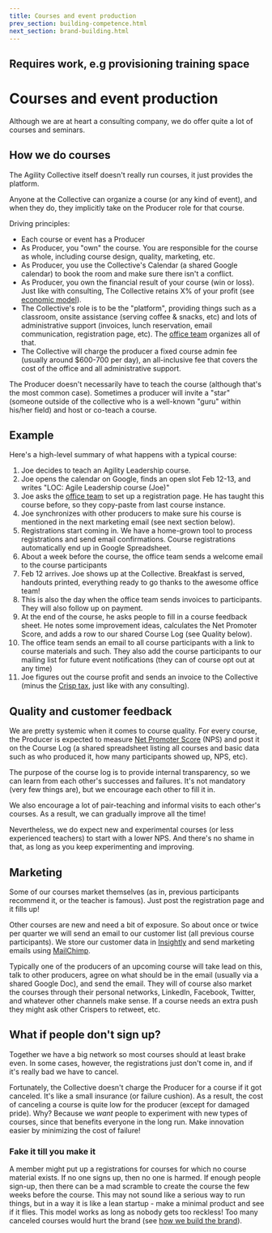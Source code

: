 ```yaml
---
title: Courses and event production
prev_section: building-competence.html
next_section: brand-building.html
---
```


## Requires work, e.g provisioning training space

Courses and event production
============================

Although we are at heart a consulting company, we do offer quite a lot of courses and seminars. 

How we do courses
-----------------

The Agility Collective itself doesn't really run courses, it just provides the platform.

Anyone at the Collective can organize a course (or any kind of event), and when they do, they implicitly take on the Producer role for that course.

Driving principles:

-   Each course or event has a Producer
-   As Producer, you "own" the course. You are responsible for the course as whole, including course design, quality, marketing, etc.
-   As Producer, you use the Collective's Calendar (a shared Google calendar) to book the room and make sure there isn't a conflict.
-   As Producer, you own the financial result of your course (win or loss). Just like with consulting, The Collective retains X% of your profit (see [economic model](economic-model.html)).
-   The Collective's role is to be the "platform", providing things such as a classroom, onsite assistance (serving coffee & snacks, etc) and lots of administrative support (invoices, lunch reservation, email communication, registration page, etc). The [office team](office-team.html) organizes all of that.
-   The Collective will charge the producer a fixed course admin fee (usually around $600-700 per day), an all-inclusive fee that covers the cost of the office and all administrative support.

The Producer doesn't necessarily have to teach the course (although that's the most common case). Sometimes a producer will invite a "star" (someone outside of the collective who is a well-known "guru" within his/her field) and host or co-teach a course.

Example
-------

Here's a high-level summary of what happens with a typical course:

1.  Joe decides to teach an Agility Leadership course.
2.  Joe opens the  calendar on Google, finds an open slot Feb 12-13, and writes "LOC: Agile Leadership course (Joe)"
3.  Joe asks the [office team](office-team.html) to set up a registration page. He has taught this course before, so they copy-paste from last course instance.
4.  Joe synchronizes with other producers to make sure his course is mentioned in the next marketing email (see next section below).
5.  Registrations start coming in. We have a home-grown tool to process registrations and send email confirmations. Course registrations automatically end up in Google Spreadsheet.
6.  About a week before the course, the office team sends a welcome email to the course participants
7.  Feb 12 arrives. Joe shows up at the Collective. Breakfast is served, handouts printed, everything ready to go thanks to the awesome office team!
8.  This is also the day when the office team sends invoices to participants. They will also follow up on payment.
9.  At the end of the course, he asks people to fill in a course feedback sheet. He notes some improvement ideas, calculates the Net Promoter Score, and adds a row to our shared Course Log (see Quality below).
10. The office team sends an email to all course participants with a link to course materials and such. They also add the course participants to our mailing list for future event notifications (they can of course opt out at any time)
11. Joe figures out the course profit and sends an invoice to the Collective (minus the [Crisp tax](economic-model.html), just like with any consulting).

Quality and customer feedback
-----------------------------

We are pretty systemic when it comes to course quality. For every course, the Producer is expected to measure [Net Promoter Score](http://en.wikipedia.org/wiki/Net_Promoter) (NPS) and post it on the Course Log (a shared spreadsheet listing all courses and basic data such as who produced it, how many participants showed up, NPS, etc).

The purpose of the course log is to provide internal transparency, so we can learn from each other's successes and failures. It's not mandatory (very few things are), but we encourage each other to fill it in.

We also encourage a lot of pair-teaching and informal visits to each other's courses. As a result, we can gradually improve all the time! 

Nevertheless, we do expect new and experimental courses (or less experienced teachers) to start with a lower NPS. And there's no shame in that, as long as you keep experimenting and improving.

Marketing
---------

Some of our courses market themselves (as in, previous participants recommend it, or the teacher is famous). Just post the registration page and it fills up!

Other courses are new and need a bit of exposure. So about once or twice per quarter we will send an email to our customer list (all previous course participants). We store our customer data in [Insightly](https://www.insightly.com) and send marketing emails using [MailChimp](http://mailchimp.com).

Typically one of the producers of an upcoming course will take lead on this, talk to other producers, agree on what should be in the email (usually via a shared Google Doc), and send the email. They will of course also market the courses through their personal networks, LinkedIn, Facebook, Twitter, and whatever other channels make sense. If a course needs an extra push they might ask other Crispers to retweet, etc.

What if people don't sign up?
-----------------------------

Together we have a  big network so most courses should at least brake even. In some cases, however, the registrations just don't come in, and if it's really bad we have to cancel.

Fortunately, the Collective doesn't charge the Producer for a course if it got canceled. It's like a small insurance (or failure cushion). As a result, the cost of canceling a course is quite low for the producer (except for damaged pride). Why? Because we *want* people to experiment with new types of courses, since that benefits everyone in the long run. Make innovation easier by minimizing the cost of failure!

### Fake it till you make it

A member might put up a registrations for courses for which no course material exists. If no one signs up, then no one is harmed. If enough people sign-up, then there can be a mad scramble to create the course the few weeks before the course. This may not sound like a serious way to run things, but in a way it is like a lean startup - make a minimal product and see if it flies. This model works as long as nobody gets too reckless! Too many canceled courses would hurt the brand (see [how we build the brand](brand-building)). 

